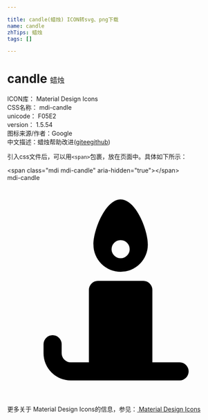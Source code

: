 ```yaml
---

title: candle(蜡烛) ICON转svg、png下载
name: candle
zhTips: 蜡烛
tags: []

---
```


# candle  <small style="font-size: 60%;font-weight: 100">蜡烛</small>


<div class="detail-page">
<p>
<span>
ICON库：
<span class="badge-secondary badge">Material Design Icons</span> 
</span>
<br/>
<span>
CSS名称：
<span class="badge-secondary badge">mdi-candle</span> 
</span>
<br/>
<span>
unicode：
<span class="badge-secondary badge">F05E2</span> 
<copy-btn content='F05E2' btn-title=""></copy-btn>
<copy-btn :content='String.fromCodePoint(parseInt("F05E2", 16))' btn-title="复制U"></copy-btn>
</span>
<br/>
<span>
version：
<span class="badge-secondary badge">1.5.54</span> 
</span>
<br/>
<span>图标来源/作者：<span class="badge-light badge">Google</span></span> 
<br/>
<span class="zh-detail">中文描述：<span class="badge-primary badge">蜡烛</span><span class="help-link"><span>帮助改进</span>(<a href="https://gitee.com/liuwave/icon-helper/edit/master/json/material/candle.json" target="_blank" rel="noopener noreferrer">gitee</a><a href="https://github.com/liuwave/icon-helper/edit/master/json/material/candle.json" target="_blank" rel="noopener noreferrer">github</a></span>)</span><br/>
</p>
</div>
<div class="alert alert-dark">
  <i class="mdi mdi-candle mdi-48px"></i>
  <i class="mdi mdi-candle mdi-36px"></i>
  <i class="mdi mdi-candle mdi-24px"></i>
  <i class="mdi mdi-candle mdi-18px"></i>
</div>
<div>
  <p>引入css文件后，可以用<code>&lt;span&gt;</code>包裹，放在页面中。具体如下所示：    
  </p>
  <div class="alert alert-primary" style="font-size: 14px">
    &lt;span class="mdi mdi-candle" aria-hidden="true"&gt;&lt;/span&gt;
    <copy-btn content='<span class="mdi mdi-candle" aria-hidden="true"></span>'></copy-btn>
  </div>
  <div class="alert alert-secondary">
    <i class="mdi mdi-candle"
    style="font-size: 24px"
    aria-hidden="true"></i> mdi-candle
    <copy-btn content="mdi-candle" btn-title="复制图标名称"></copy-btn>
  </div>
</div>
<div id="svg" class="svg-wrap">
<svg xmlns="http://www.w3.org/2000/svg" viewBox="0 0 24 24"><path d="M12.5,2C10.84,2 9.5,5.34 9.5,7A3,3 0 0,0 12.5,10A3,3 0 0,0 15.5,7C15.5,5.34 14.16,2 12.5,2M12.5,6.5A1,1 0 0,1 13.5,7.5A1,1 0 0,1 12.5,8.5A1,1 0 0,1 11.5,7.5A1,1 0 0,1 12.5,6.5M10,11A1,1 0 0,0 9,12V20H7A1,1 0 0,1 6,19V18A1,1 0 0,0 5,17A1,1 0 0,0 4,18V19A3,3 0 0,0 7,22H19A1,1 0 0,0 20,21A1,1 0 0,0 19,20H16V12A1,1 0 0,0 15,11H10Z" /></svg>
</div>
<detail full-name='mdi-candle'></detail>
    
<div><p>更多关于 Material Design Icons的信息，参见：<a target="_blank" href="https://iconhelper.cn/material.html"> Material Design Icons</a>
</p></div>
